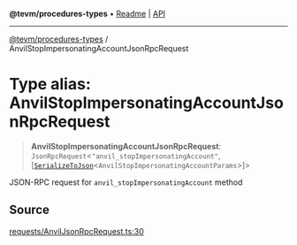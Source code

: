 **@tevm/procedures-types** • [Readme](../README.md) \| [API](../globals.md)

***

[@tevm/procedures-types](../README.md) / AnvilStopImpersonatingAccountJsonRpcRequest

# Type alias: AnvilStopImpersonatingAccountJsonRpcRequest

> **AnvilStopImpersonatingAccountJsonRpcRequest**: `JsonRpcRequest`\<`"anvil_stopImpersonatingAccount"`, [[`SerializeToJson`](SerializeToJson.md)\<`AnvilStopImpersonatingAccountParams`\>]\>

JSON-RPC request for `anvil_stopImpersonatingAccount` method

## Source

[requests/AnvilJsonRpcRequest.ts:30](https://github.com/evmts/tevm-monorepo/blob/main/packages/procedures-types/src/requests/AnvilJsonRpcRequest.ts#L30)
